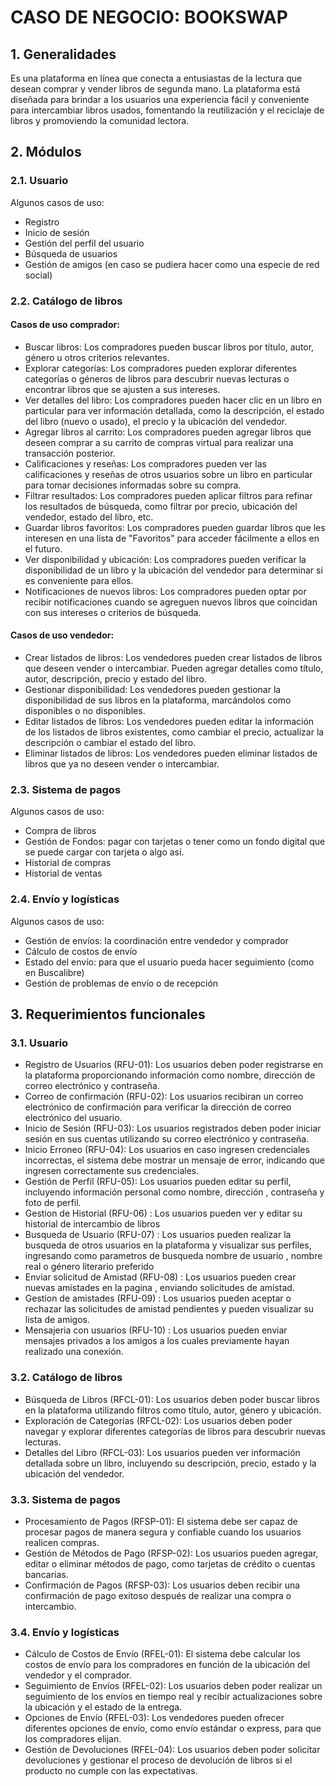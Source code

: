 # CASO DE NEGOCIO: BOOKSWAP

## 1. Generalidades
Es una plataforma en línea que conecta a entusiastas de la lectura que desean comprar y vender libros de segunda mano. La plataforma está diseñada para brindar a los usuarios una experiencia fácil y conveniente para intercambiar libros usados, fomentando la reutilización y el reciclaje de libros y promoviendo la comunidad lectora.

## 2. Módulos

### 2.1. Usuario
Algunos casos de uso:
- Registro
- Inicio de sesión
- Gestión del perfil del usuario
- Búsqueda de usuarios
- Gestión de amigos (en caso se pudiera hacer como una especie de red social)

### 2.2. Catálogo de libros
#### Casos de uso comprador:
- Buscar libros: Los compradores pueden buscar libros por título, autor, género u otros criterios relevantes.
- Explorar categorías: Los compradores pueden explorar diferentes categorías o géneros de libros para descubrir nuevas lecturas o encontrar libros que se ajusten a sus intereses.
- Ver detalles del libro: Los compradores pueden hacer clic en un libro en particular para ver información detallada, como la descripción, el estado del libro (nuevo o usado), el precio y la ubicación del vendedor.
- Agregar libros al carrito: Los compradores pueden agregar libros que deseen comprar a su carrito de compras virtual para realizar una transacción posterior.
- Calificaciones y reseñas: Los compradores pueden ver las calificaciones y reseñas de otros usuarios sobre un libro en particular para tomar decisiones informadas sobre su compra.
- Filtrar resultados: Los compradores pueden aplicar filtros para refinar los resultados de búsqueda, como filtrar por precio, ubicación del vendedor, estado del libro, etc.
- Guardar libros favoritos: Los compradores pueden guardar libros que les interesen en una lista de "Favoritos" para acceder fácilmente a ellos en el futuro.
- Ver disponibilidad y ubicación: Los compradores pueden verificar la disponibilidad de un libro y la ubicación del vendedor para determinar si es conveniente para ellos.
- Notificaciones de nuevos libros: Los compradores pueden optar por recibir notificaciones cuando se agreguen nuevos libros que coincidan con sus intereses o criterios de búsqueda.
  
#### Casos de uso vendedor:
- Crear listados de libros: Los vendedores pueden crear listados de libros que deseen vender o intercambiar. Pueden agregar detalles como título, autor, descripción, precio y estado del libro.
- Gestionar disponibilidad: Los vendedores pueden gestionar la disponibilidad de sus libros en la plataforma, marcándolos como disponibles o no disponibles.
- Editar listados de libros: Los vendedores pueden editar la información de los listados de libros existentes, como cambiar el precio, actualizar la descripción o cambiar el estado del libro.
- Eliminar listados de libros: Los vendedores pueden eliminar listados de libros que ya no deseen vender o intercambiar.

### 2.3. Sistema de pagos
Algunos casos de uso:
- Compra de libros
- Gestión de Fondos: pagar con tarjetas o tener como un fondo digital que se puede cargar con tarjeta o algo así.
- Historial de compras
- Historial de ventas

### 2.4. Envío y logísticas
Algunos casos de uso:
- Gestión de envíos: la coordinación entre vendedor y comprador
- Cálculo de costos de envío
- Estado del envío: para que el usuario pueda hacer seguimiento (como en Buscalibre)
- Gestión de problemas de envío o de recepción

## 3. Requerimientos funcionales

### 3.1. Usuario
- Registro de Usuarios (RFU-01): Los usuarios deben poder registrarse en la plataforma proporcionando información como nombre, dirección de correo electrónico y contraseña.
- Correo de confirmación (RFU-02): Los usuarios recibiran un correo electrónico de confirmación para verificar la dirección de correo electrónico del usuario.
- Inicio de Sesión (RFU-03): Los usuarios registrados deben poder iniciar sesión en sus cuentas utilizando su correo electrónico y contraseña.
- Inicio Erroneo (RFU-04): Los usuarios en caso ingresen credenciales incorrectas, el sistema debe mostrar un mensaje de error, indicando que ingresen correctamente sus credenciales.
- Gestión de Perfil (RFU-05): Los usuarios pueden editar su perfil, incluyendo información personal como nombre, dirección , contraseña y foto de perfil.
- Gestion de Historial (RFU-06) : Los usuarios pueden ver y editar su historial de intercambio de libros
- Busqueda de Usuario (RFU-07) : Los usuarios pueden realizar la busqueda de otros usuarios en la plataforma y visualizar sus perfiles, ingresando como parametros de busqueda nombre de usuario , nombre real o género literario preferido
- Enviar solicitud de Amistad (RFU-08) : Los usuarios pueden crear nuevas amistades en la pagina , enviando solicitudes de amistad.
- Gestion de amistades (RFU-09) : Los usuarios pueden aceptar o rechazar las solicitudes de amistad pendientes y pueden visualizar su lista de amigos.
- Mensajeria con usuarios (RFU-10) : Los usuarios pueden enviar mensajes privados a los amigos a los cuales previamente hayan realizado una conexión.

### 3.2. Catálogo de libros
- Búsqueda de Libros (RFCL-01): Los usuarios deben poder buscar libros en la plataforma utilizando filtros como título, autor, género y ubicación.
- Exploración de Categorías (RFCL-02): Los usuarios deben poder navegar y explorar diferentes categorías de libros para descubrir nuevas lecturas.
- Detalles del Libro (RFCL-03): Los usuarios pueden ver información detallada sobre un libro, incluyendo su descripción, precio, estado y la ubicación del vendedor.
### 3.3. Sistema de pagos
- Procesamiento de Pagos (RFSP-01): El sistema debe ser capaz de procesar pagos de manera segura y confiable cuando los usuarios realicen compras.
- Gestión de Métodos de Pago (RFSP-02): Los usuarios pueden agregar, editar o eliminar métodos de pago, como tarjetas de crédito o cuentas bancarias.
- Confirmación de Pagos (RFSP-03): Los usuarios deben recibir una confirmación de pago exitoso después de realizar una compra o intercambio.
### 3.4. Envío y logísticas
- Cálculo de Costos de Envío (RFEL-01): El sistema debe calcular los costos de envío para los compradores en función de la ubicación del vendedor y el comprador.
- Seguimiento de Envíos (RFEL-02): Los usuarios deben poder realizar un seguimiento de los envíos en tiempo real y recibir actualizaciones sobre la ubicación y el estado de la entrega.
- Opciones de Envío (RFEL-03): Los vendedores pueden ofrecer diferentes opciones de envío, como envío estándar o express, para que los compradores elijan.
- Gestión de Devoluciones (RFEL-04): Los usuarios deben poder solicitar devoluciones y gestionar el proceso de devolución de libros si el producto no cumple con las expectativas.
